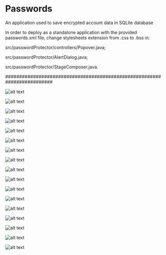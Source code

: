 # Passwords
An application used to save encrypted account data in SQLite database

In order to deploy as a standalone application with the provided passwords.xml file, change stylesheets extension from .css to .bss
in: 

src/passwordProtector/controllers/Popover.java;

src/passwordProtector/AlertDialog.java;

src/passwordProtector/StageComposer.java.

#########################################################################

![alt text](https://github.com/VladimirVashchenko/Passwords/blob/master/Screenshots/Login_dialog_1.png)

![alt text](https://github.com/VladimirVashchenko/Passwords/blob/master/Screenshots/Login_dialog_2.png)

![alt text](https://github.com/VladimirVashchenko/Passwords/blob/master/Screenshots/Login_dialog_3.png)

![alt text](https://github.com/VladimirVashchenko/Passwords/blob/master/Screenshots/Sign_up_dialog.png)

![alt text](https://github.com/VladimirVashchenko/Passwords/blob/master/Screenshots/Main_1.png)

![alt text](https://github.com/VladimirVashchenko/Passwords/blob/master/Screenshots/Main_2.png)

![alt text](https://github.com/VladimirVashchenko/Passwords/blob/master/Screenshots/Main_3.png)

![alt text](https://github.com/VladimirVashchenko/Passwords/blob/master/Screenshots/Main_4.png)

![alt text](https://github.com/VladimirVashchenko/Passwords/blob/master/Screenshots/Main_5.png)

![alt text](https://github.com/VladimirVashchenko/Passwords/blob/master/Screenshots/Main_6.png)

![alt text](https://github.com/VladimirVashchenko/Passwords/blob/master/Screenshots/Main_7.png)

![alt text](https://github.com/VladimirVashchenko/Passwords/blob/master/Screenshots/Main_8.png)

![alt text](https://github.com/VladimirVashchenko/Passwords/blob/master/Screenshots/Main_9.png)

![alt text](https://github.com/VladimirVashchenko/Passwords/blob/master/Screenshots/Main_10.png)

![alt text](https://github.com/VladimirVashchenko/Passwords/blob/master/Screenshots/Main_menu_1.png)

![alt text](https://github.com/VladimirVashchenko/Passwords/blob/master/Screenshots/Main_menu_2.png)

![alt text](https://github.com/VladimirVashchenko/Passwords/blob/master/Screenshots/Main_menu_3.png)
